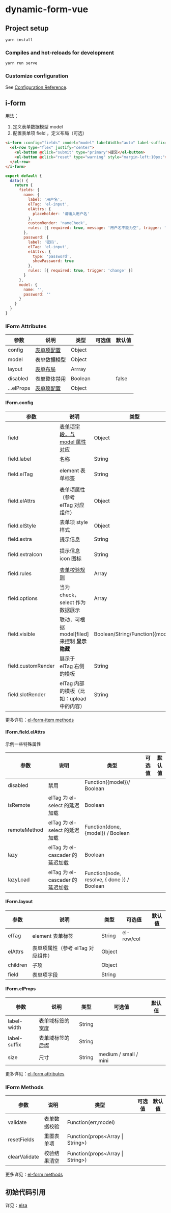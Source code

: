 # dynamic-form-vue

## Project setup
```
yarn install
```

### Compiles and hot-reloads for development
```
yarn run serve
```

### Customize configuration
See [Configuration Reference](https://cli.vuejs.org/config/).

## i-form

用法：

1. 定义表单数据模型 model
2. 配置表单项 field ，定义布局（可选）

```html
<i-form :config="fields" :model="model" labelWidth="auto" label-suffix=":">
  <el-row type="flex" justify="center">
    <el-button @click="submit" type="primary">提交</el-button>
    <el-button @click="reset" type="warning" style="margin-left:10px;">重置</el-button>
  </el-row>
</i-form>
```

```js
export default {
  data() {
    return {
      fields: {
        name: {
          label: '用户名',
          elTag: 'el-input',
          elAttrs: {
            placeholder: '请输入用户名'
          },
          customRender: 'nameCheck',
          rules: [{ required: true, message: '用户名不能为空', trigger: 'change' }]
        },
        password: {
          label: '密码',
          elTag: 'el-input',
          elAttrs: {
            type: 'password',
            showPassword: true
          },
          rules: [{ required: true, trigger: 'change' }]
        }
      },
      model: {
        name: '',
        password: ''
      }
    }
  }
}
```

### **IForm Attributes**

| 参数       | 说明                            | 类型    | 可选值 | 默认值 |
| ---------- | ------------------------------- | ------- | ------ | ------ |
| config     | [表单项配置](#IForm.config)  | Object  |        |        |
| model      | 表单数据模型                    | Object  |        |        |
| layout     | [表单布局](#IForm.layout)    | Arrray  |        |        |
| disabled   | 表单整体禁用                    | Boolean |        | false  |
| ...elProps | [表单项配置](#IForm.elProps) | Object  |        |        |

#### **IForm.config**

| 参数               | 说明                                                                                           | 类型                             | 可选值                                                        | 默认值                  |
| ------------------ | ---------------------------------------------------------------------------------------------- | -------------------------------- | ------------------------------------------------------------- | ----------------------- |
| field              | [表单项字段，与 model 属性对](#IForm.field.elAttrs)应                                       | Object                           |
| field.label        | 名称                                                                                           | String                           |
| field.elTag        | element 表单标签                                                                               | String                           | el-input/select/radio/cascader/date-picker/time-picker/upload |
| field.elAttrs      | 表单项属性（参考 elTag 对应组件）                                                              | Object                           |
| field.elStyle      | 表单项 style 样式                                                                              | Object                           |
| field.extra        | 提示信息                                                                                       | String                           |
| field.extraIcon    | 提示信息 icon 图标                                                                             | String                           |                                                               | el-icon-warning-outline |
| field.rules        | [表单校验规则](https://element.eleme.cn/2.0/#/zh-CN/component/form#zi-ding-yi-xiao-yan-gui-ze) | Array                            |
| field.options      | 当为 check，select 作为数据展示                                                                | Array                            |
| field.visible      | 联动，可根据 model[filed] 来控制 **显示隐藏**                                                  | Boolean/String/Function({model}) |
| field.customRender | 展示于 elTag 右侧的模板                                                                        | String                           |
| field.slotRender   | elTag 内部的模板（比如：upload 中的内容）                                                      | String                           |

更多详见：[el-form-item methods](https://element.eleme.cn/2.0/#/zh-CN/component/form#form-item-attributes)

#### **IForm.field.elAttrs**

示例一些特殊属性

| 参数         | 说明                            | 类型                                        | 可选值 | 默认值 |
| ------------ | ------------------------------- | ------------------------------------------- | ------ | ------ |
| disabled     | 禁用                            | Function({model})/ Boolean                  |
| isRemote     | elTag 为 el-select 的延迟加载   | Boolean                                     |        |
| remoteMethod | elTag 为 el-select 的延迟加载   | Function(done,{model}) / Boolean            |
| lazy         | elTag 为 el-cascader 的延迟加载 | Boolean                                     |        |
| lazyLoad     | elTag 为 el-cascader 的延迟加载 | Function(node, resolve, { done }) / Boolean |

#### **IForm.layout**

| 参数     | 说明                              | 类型           | 可选值     | 默认值 |
| -------- | --------------------------------- | -------------- | ---------- | ------ |
| elTag    | element 表单标签                  | String         | el-row/col |
| elAttrs  | 表单项属性（参考 elTag 对应组件） | Object         |            |
| children | 子项                              | Object<layout> |            |
| field    | 表单项字段                        | String         |            |

#### **IForm.elProps**

| 参数         | 说明             | 类型   | 可选值                | 默认值 |
| ------------ | ---------------- | ------ | --------------------- | ------ |
| label-width  | 表单域标签的宽度 | String |                       |        |
| label-suffix | 表单域标签的后缀 | String |                       |        |
| size         | 尺寸             | String | medium / small / mini |        |

更多详见：[el-form attributes](https://element.eleme.cn/2.0/#/zh-CN/component/form#form-attributes)

### **IForm Methods**

| 参数          | 说明         | 类型                             | 可选值 | 默认值 |
| ------------- | ------------ | -------------------------------- | ------ | ------ |
| validate      | 表单数据校验 | Function(err,model)              |
| resetFields   | 重置表单项   | Function(props<Array \| String>) |
| clearValidate | 校验结果清空 | Function(props<Array \| String>) |

更多详见：[el-form methods](https://element.eleme.cn/2.0/#/zh-CN/component/form#form-methods)

## 初始代码引用
详见：[elsa](https://github.com/eminoda/elsa)
